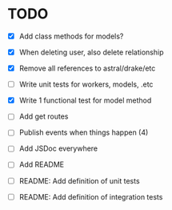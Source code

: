 # TODO

- [x] Add class methods for models?
- [x] When deleting user, also delete relationship
- [x] Remove all references to astral/drake/etc
- [ ] Write unit tests for workers, models, .etc
- [x] Write 1 functional test for model method

- [ ] Add get routes
- [ ] Publish events when things happen (4)

- [ ] Add JSDoc everywhere
- [ ] Add README
- [ ] README: Add definition of unit tests
- [ ] README: Add definition of integration tests
